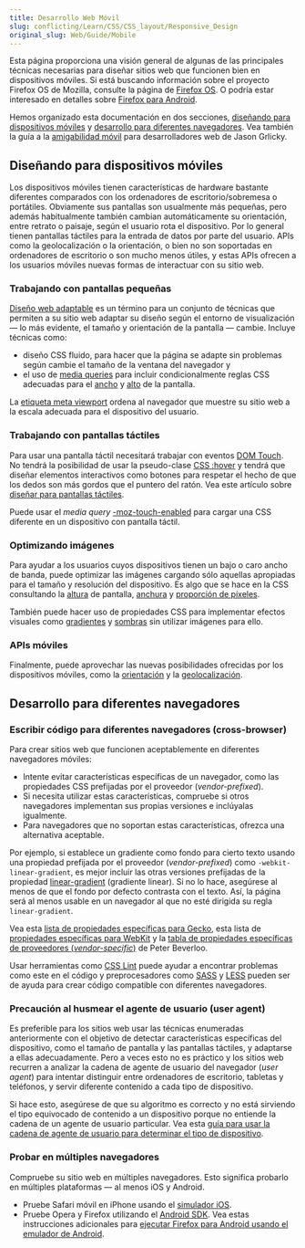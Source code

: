 ```yaml
---
title: Desarrollo Web Móvil
slug: conflicting/Learn/CSS/CSS_layout/Responsive_Design
original_slug: Web/Guide/Mobile
---
```


Esta página proporciona una visión general de algunas de las principales técnicas necesarias para diseñar sitios web que funcionen bien en dispositivos móviles. Si está buscando información sobre el proyecto Firefox OS de Mozilla, consulte la página de [Firefox OS](/en-US/Mozilla/Firefox_OS). O podría estar interesado en detalles sobre [Firefox para Android](/en-US/Mozilla/Firefox_for_Android).

Hemos organizado esta documentación en dos secciones, [diseñando para dispositivos móviles](#disenandoparadispositivosmoviles) y [desarrollo para diferentes navegadores](#desarrolloparadiferentesnavegadores). Vea también la guía a la [amigabilidad móvil](/es/docs/Learn/CSS/CSS_layout/Responsive_Design) para desarrolladores web de Jason Grlicky.

## Diseñando para dispositivos móviles

Los dispositivos móviles tienen características de hardware bastante diferentes comparados con los ordenadores de escritorio/sobremesa o portátiles. Obviamente sus pantallas son usualmente más pequeñas, pero además habitualmente también cambian automáticamente su orientación, entre retrato o paisaje, según el usuario rota el dispositivo. Por lo general tienen pantallas táctiles para la entrada de datos por parte del usuario. APIs como la geolocalización o la orientación, o bien no son soportadas en ordenadores de escritorio o son mucho menos útiles, y estas APIs ofrecen a los usuarios móviles nuevas formas de interactuar con su sitio web.

### Trabajando con pantallas pequeñas

[Diseño web adaptable](/es/docs/Desarrollo_Web/Web_adaptable) es un término para un conjunto de técnicas que permiten a su sitio web adaptar su diseño según el entorno de visualización — lo más evidente, el tamaño y orientación de la pantalla — cambie. Incluye técnicas como:

- diseño CSS fluido, para hacer que la página se adapte sin problemas según cambie el tamaño de la ventana del navegador y
- el uso de [media queries](/es/docs/Web/CSS/CSS_media_queries/Using_media_queries) para incluir condicionalmente reglas CSS adecuadas para el [ancho](/es/docs/Web/CSS/CSS_media_queries/Using_media_queries#width) y [alto](/es/docs/Web/CSS/CSS_media_queries/Using_media_queries#height) de la pantalla.

La [etiqueta meta viewport](/es/docs/M%C3%B3vil/Viewport_meta_tag) ordena al navegador que muestre su sitio web a la escala adecuada para el dispositivo del usuario.

### Trabajando con pantallas táctiles

Para usar una pantalla táctil necesitará trabajar con eventos [DOM Touch](/es/docs/Web/API/Touch_events). No tendrá la posibilidad de usar la pseudo-clase [CSS :hover](/es/docs/Web/CSS/%3Ahover) y tendrá que diseñar elementos interactivos como botones para respetar el hecho de que los dedos son más gordos que el puntero del ratón. Vea este artículo sobre [diseñar para pantallas táctiles](http://www.whatcreative.co.uk/blog/tips/designing-for-touch-screen/).

Puede usar el _media query_ [-moz-touch-enabled](/es/docs/Web/CSS/CSS_media_queries/Using_media_queries#-moz-touch-enabled) para cargar una CSS diferente en un dispositivo con pantalla táctil.

### Optimizando imágenes

Para ayudar a los usuarios cuyos dispositivos tienen un bajo o caro ancho de banda, puede optimizar las imágenes cargando sólo aquellas apropiadas para el tamaño y resolución del dispositivo. Es algo que se hace en la CSS consultando la [altura](/es/docs/Web/CSS/CSS_media_queries/Using_media_queries#height) de pantalla, [anchura](/es/docs/Web/CSS/CSS_media_queries/Using_media_queries#width) y [proporción de píxeles](/es/docs/Web/CSS/CSS_media_queries/Using_media_queries#-moz-device-pixel-ratio).

También puede hacer uso de propiedades CSS para implementar efectos visuales como [gradientes](/es/docs/Web/CSS/CSS_images/Using_CSS_gradients) y [sombras](/es/docs/Web/CSS/box-shadow) sin utilizar imágenes para ello.

### APIs móviles

Finalmente, puede aprovechar las nuevas posibilidades ofrecidas por los dispositivos móviles, como la [orientación](/es/docs/Web/API/Device_orientation_events/Detecting_device_orientation) y la [geolocalización](/es/docs/Web/API/Geolocation_API).

## Desarrollo para diferentes navegadores

### Escribir código para diferentes navegadores (cross-browser)

Para crear sitios web que funcionen aceptablemente en diferentes navegadores móviles:

- Intente evitar características específicas de un navegador, como las propiedades CSS prefijadas por el proveedor (_vendor-prefixed_).
- Si necesita utilizar estas características, compruebe si otros navegadores implementan sus propias versiones e inclúyalas igualmente.
- Para navegadores que no soportan estas características, ofrezca una alternativa aceptable.

Por ejemplo, si establece un gradiente como fondo para cierto texto usando una propiedad prefijada por el proveedor (_vendor-prefixed_) como `-webkit-linear-gradient`, es mejor incluir las otras versiones prefijadas de la propiedad [linear-gradient](/es/docs/Web/CSS/gradient/linear-gradient) (gradiente linear). Si no lo hace, asegúrese al menos de que el fondo por defecto contrasta con el texto. Así, la página será al menos usable en un navegador al que no esté dirigida su regla `linear-gradient`.

Vea esta [lista de propiedades específicas para Gecko](/es/docs/Web/CSS/Mozilla_Extensions), esta lista de [propiedades específicas para WebKit](/es/docs/Web/CSS/WebKit_Extensions) y la [tabla de propiedades específicas de proveedores (_vendor-specific_)](https://peter.sh/experiments/vendor-prefixed-css-property-overview/) de Peter Beverloo.

Usar herramientas como [CSS Lint](http://csslint.net/) puede ayudar a encontrar problemas como este en el código y preprocesadores como [SASS](https://sass-lang.com/) y [LESS](https://lesscss.org/) pueden ser de ayuda para crear código compatible con diferentes navegadores.

### Precaución al husmear el agente de usuario (user agent)

Es preferible para los sitios web usar las técnicas enumeradas anteriormente con el objetivo de detectar características específicas del dispositivo, como el tamaño de pantalla y las pantallas táctiles, y adaptarse a ellas adecuadamente. Pero a veces esto no es práctico y los sitios web recurren a analizar la cadena de agente de usuario del navegador (_user agent_) para intentar distinguir entre ordenadores de escritorio, tabletas y teléfonos, y servir diferente contenido a cada tipo de dispositivo.

Si hace esto, asegúrese de que su algoritmo es correcto y no está sirviendo el tipo equivocado de contenido a un dispositivo porque no entiende la cadena de un agente de usuario particular. Vea esta [guía para usar la cadena de agente de usuario para determinar el tipo de dispositivo](/en-US/Browser_detection_using_the_user_agent#mobile.2c_tablet_or_desktop).

### Probar en múltiples navegadores

Compruebe su sitio web en múltiples navegadores. Esto significa probarlo en múltiples plataformas — al menos iOS y Android.

- Pruebe Safari móvil en iPhone usando el [simulador iOS](https://developer.apple.com/devcenter/ios/index.action).
- Pruebe Opera y Firefox utilizando el [Android SDK](https://developer.android.com/studio#command-tools). Vea estas instrucciones adicionales para [ejecutar Firefox para Android usando el emulador de Android](https://wiki.mozilla.org/Mobile/Fennec/Android/Emulator).
